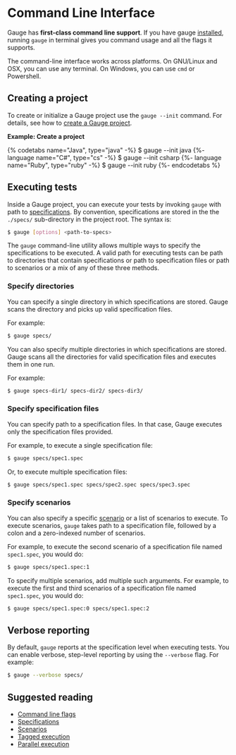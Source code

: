 # Command Line Interface

Gauge has **first-class command line support**. If you have gauge [installed](../installations/README.md), running `gauge` in terminal gives you command usage and all the flags it supports.

The command-line interface works across platforms. On GNU/Linux and OSX, you can use any terminal. On Windows, you can use `cmd` or Powershell.

## Creating a project

To create or initialize a Gauge project use the `gauge --init` command. For details, see how to [create a Gauge project](../getting_started/creating_a_gauge_project.md).

**Example: Create a project**

{% codetabs name="Java", type="java" -%}
  $ gauge --init java
{%- language name="C#", type="cs" -%}
  $ gauge --init csharp
{%- language name="Ruby", type="ruby" -%}
  $ gauge --init ruby
{%- endcodetabs %}


## Executing tests

Inside a Gauge project, you can execute your tests by invoking `gauge` with path to [specifications](../gauge_terminologies/specifications.md). By convention, specifications are stored in the the `./specs/` sub-directory in the project root. The syntax is:

```sh
$ gauge [options] <path-to-specs>
```

The `gauge` command-line utility allows multiple ways to specify the specifications to be executed. A valid path for executing tests can be path to directories that contain specifications or path to specification files or path to scenarios or a mix of any of these three methods.

### Specify directories

You can specify a single directory in which specifications are stored. Gauge scans the directory and picks up valid specification files.

For example:

```sh
$ gauge specs/
```

You can also specify multiple directories in which specifications are stored. Gauge scans all the directories for valid specification files and executes them in one run.

For example:

```sh
$ gauge specs-dir1/ specs-dir2/ specs-dir3/
```

### Specify specification files

You can specify path to a specification files. In that case, Gauge executes only the specification files provided.

For example, to execute a single specification file:

```sh
$ gauge specs/spec1.spec
```

Or, to execute multiple specification files:

```sh
$ gauge specs/spec1.spec specs/spec2.spec specs/spec3.spec
```

### Specify scenarios

You can also specify a specific [scenario](../gauge_terminologies/scenarios.md) or a list of scenarios to execute. To execute scenarios, `gauge` takes path to a specification file, followed by a colon and a zero-indexed number of scenarios.

For example, to execute the second scenario of a specification file named `spec1.spec`, you would do:

```sh
$ gauge specs/spec1.spec:1
```

To specify multiple scenarios, add multiple such arguments. For example, to execute the first and third scenarios of a specification file named `spec1.spec`, you would do:

```sh
$ gauge specs/spec1.spec:0 specs/spec1.spec:2
```

## Verbose reporting

By default, `gauge` reports at the specification level when executing tests. You can enable verbose, step-level reporting by using the `--verbose` flag. For example:

```sh
$ gauge --verbose specs/
```

## Suggested reading

* [Command line flags](flags.md)
* [Specifications](../gauge_terminologies/specifications.md)
* [Scenarios](../gauge_terminologies/scenarios.md)
* [Tagged execution](../advanced_readings/execution_types/tagged_execution.md)
* [Parallel execution](../advanced_readings/execution_types/parallel_execution.md)
